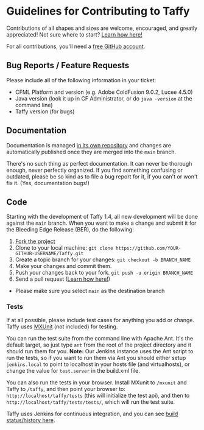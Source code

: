 # Guidelines for Contributing to Taffy

Contributions of all shapes and sizes are welcome, encouraged, and greatly appreciated! Not sure where to start? [Learn how here!](https://makeapullrequest.com)

For all contributions, you'll need a [free GitHub account](https://github.com/signup/free).

## Bug Reports / Feature Requests

Please include all of the following information in your ticket:

* CFML Platform and version (e.g. Adobe ColdFusion 9.0.2, Lucee 4.5.0)
* Java version (look it up in CF Administrator, or do `java -version` at the command line)
* Taffy version (for bugs)

## Documentation

Documentation is managed [in its own repository](https://github.com/atuttle/TaffyDocs) and changes are automatically published once they are merged into the `main` branch.

There's no such thing as perfect documentation. It can never be thorough enough, never perfectly organized. If you find something confusing or outdated, please be so kind as to file a bug report for it, if you can't or won't fix it. (Yes, documentation bugs!)

## Code

Starting with the development of Taffy 1.4, all new development will be done against the `main` branch. When you want to make a change and submit it for the Bleeding Edge Release (BER), do the following:

1. [Fork the project](https://github.com/atuttle/Taffy/fork_select)
1. Clone to your local machine: `git clone https://github.com/YOUR-GITHUB-USERNAME/Taffy.git`
1. Create a topic branch for your changes: `git checkout -b BRANCH_NAME`
1. Make your changes and commit them.
1. Push your changes back to your fork. `git push -u origin BRANCH_NAME`
1. Send a pull request ([Learn how here!](https://makeapullrequest.com))
  * Please make sure you select `main` as the destination branch

### Tests

If at all possible, please include test cases for anything you add or change. Taffy uses [MXUnit](https://www.mxunit.org) (not included) for testing.

You can run the test suite from the command line with Apache Ant. It's the default target, so just type `ant` from the root of the project directory and it should run them for you. **Note:** Our Jenkins instance uses the Ant script to run the tests, so if you want to run them via Ant you should either setup `jenkins.local` to point to localhost in your hosts file (and virtualhosts), or change the value for `test.server` in the build.xml file.

You can also run the tests in your browser. Install MXunit to `/mxunit` and Taffy to `/taffy`, and then point your browser to: `http://localhost/taffy/tests` (this will initialize the test api), and then to `http://localhost/taffy/tests/tests/`, which will run the test suite.

Taffy uses Jenkins for continuous integration, and you can see [build status/history here](https://travis-ci.org/github/atuttle/Taffy/builds).

